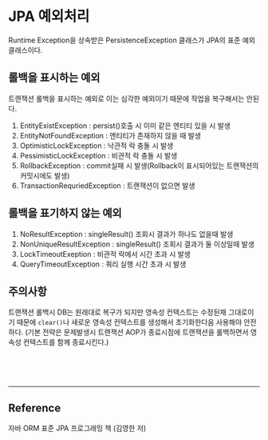 # JPA 예외처리
Runtime Exception을 상속받은 PersistenceException 클래스가 JPA의 표준 예외 클래스이다.

## 롤백을 표시하는 예외

트랜잭션 롤백을 표시하는 예외로 이는 심각한 예외이기 때문에 작업을 복구해서는 안된다.

1. EntityExistException : persist()호출 시 이미 같은 엔티티 있을 시 발생
2. EntityNotFoundException : 엔티티가 존재하지 않을 때 발생
3. OptimisticLockException : 낙관적 락 충돌 시 발생
4. PessimisticLockException : 비관적 락 충돌 시 발생
5. RollbackException : commit실패 시 발생(Rollback이 표시되어있는 트랜잭션의 커밋시에도 발생)
6. TransactionRequriedException : 트랜잭션이 없으면 발생

## 롤백을 표기하지 않는 예외

1. NoResultException : singleResult() 조회시 결과가 하나도 없을때 발생
1. NonUniqueResultException : singleResult() 조회시 결과가 둘 이상일때 발생
1. LockTimeoutExeption : 비관적 락에서 시간 초과 시 발생
1. QueryTimeoutException : 쿼리 실행 시간 초과 시 발생

## 주의사항

트랜잭션 롤백시 DB는 원래대로 복구가 되지만 영속성 컨텍스트는 수정된채 그대로이기 때문에 `clear()`나 새로운 영속성 컨텍스트를 생성해서 초기화한다음 사용해야 안전하다. (기본 전략은 문제발생시 트랜잭션 AOP가 종료시점에 트랜잭션을 롤백하면서 영속성 컨텍스트를 함께 종료시킨다.)

<br><br><br>

---

## Reference

자바 ORM 표준 JPA 프로그래밍 책 (김영한 저)
